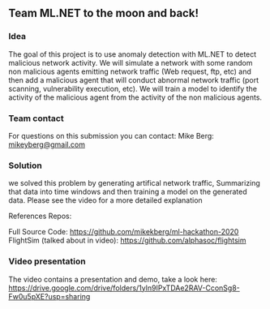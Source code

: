 ## Team ML.NET to the moon and back!

### Idea
The goal of this project is to use anomaly detection with ML.NET to detect malicious network activity. We will simulate a network with some random non malicious agents emitting network traffic (Web request, ftp, etc) and then add a malicious agent that will conduct abnormal network traffic (port scanning, vulnerability execution, etc). We will train a model to identify the activity of the malicious agent from the activity of the non malicious agents.

### Team contact
For questions on this submission you can contact:
Mike Berg: mikeyberg@gmail.com

### Solution
we solved this problem by generating artifical network traffic, Summarizing that data into time windows and then training a model on the generated data. Please see the video for a more detailed explanation 

References Repos:

Full Source Code: https://github.com/mikekberg/ml-hackathon-2020
FlightSim (talked about in video): https://github.com/alphasoc/flightsim

### Video presentation
The video contains a presentation and demo, take a look here: https://drive.google.com/drive/folders/1yln9IPxTDAe2RAV-CconSg8-Fw0u5pXE?usp=sharing
